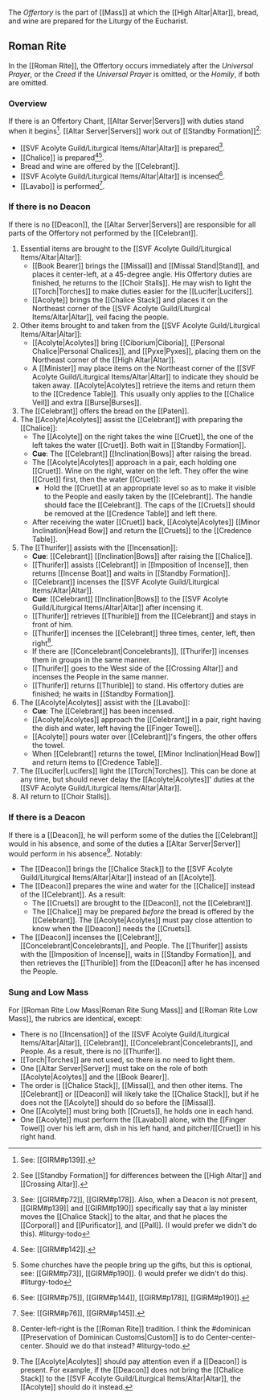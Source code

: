 The _Offertory_ is the part of [[Mass]] at which the [[High Altar|Altar]], bread, and wine are prepared for the Liturgy of the Eucharist.

## Roman Rite
In the [[Roman Rite]], the Offertory occurs immediately after the _Universal Prayer_, or the _Creed_ if the _Universal Prayer_ is omitted, or the _Homily_, if both are omitted.

### Overview
If there is an Offertory Chant, [[Altar Server|Servers]] with duties stand when it begins[^offertory_chant]. [[Altar Server|Servers]] work out of [[Standby Formation]][^which_altar]:
- [[SVF Acolyte Guild/Liturgical Items/Altar|Altar]] is prepared[^bring_to_altar].
- [[Chalice]] is prepared[^cruets][^people_bring_gifts].
- Bread and wine are offered by the [[Celebrant]].
- [[SVF Acolyte Guild/Liturgical Items/Altar|Altar]] is incensed[^offertory_incense].
- [[Lavabo]] is performed[^lavabo].

[^offertory_chant]: See: [[GIRM#p139]].
[^which_altar]: See [[Standby Formation]] for differences between the [[High Altar]] and [[Crossing Altar]].
[^bring_to_altar]: See: [[GIRM#p72]], [[GIRM#p178]]. Also, when a Deacon is not present, [[GIRM#p139]] and [[GIRM#p190]] specifically say that a lay minister moves the [[Chalice Stack]] to the altar, and that he places the [[Corporal]] and [[Purificator]], and [[Pall]]. (I would prefer we didn't do this). #liturgy-todo 
[^cruets]: See: [[GIRM#p142]].
[^people_bring_gifts]:  Some churches have the people bring up the gifts, but this is optional, see: [[GIRM#p73]], [[GIRM#p190]]. (I would prefer we didn't do this). #liturgy-todo
[^offertory_incense]: See: [[GIRM#p75]], [[GIRM#p144]], [[GIRM#p178]], [[GIRM#p190]].
[^lavabo]: See: [[GIRM#p76]], [[GIRM#p145]].

### If there is no Deacon
If there is no [[Deacon]], the [[Altar Server|Servers]] are responsible for all parts of the Offertory not performed by the [[Celebrant]].
1. Essential items are brought to the [[SVF Acolyte Guild/Liturgical Items/Altar|Altar]]:
	- [[Book Bearer]] brings the [[Missal]] and [[Missal Stand|Stand]], and places it center-left, at a 45-degree angle. His Offertory duties are finished, he returns to the [[Choir Stalls]]. He may wish to light the [[Torch|Torches]] to make duties easier for the [[Lucifer|Lucifers]].
	- [[Acolyte]] brings the [[Chalice Stack]] and places it on the Northeast corner of the [[SVF Acolyte Guild/Liturgical Items/Altar|Altar]], veil facing the people.
2. Other items brought to and taken from the [[SVF Acolyte Guild/Liturgical Items/Altar|Altar]]:
	- [[Acolyte|Acolytes]] bring [[Ciborium|Ciboria]], [[Personal Chalice|Personal Chalices]], and [[Pyxe|Pyxes]], placing them on the Northeast corner of the [[High Altar|Altar]].
	- A [[Minister]] may place items on the Northeast corner of the [[SVF Acolyte Guild/Liturgical Items/Altar|Altar]] to indicate they should be taken away. [[Acolyte|Acolytes]] retrieve the items and return them to the [[Credence Table]]. This usually only applies to the [[Chalice Veil]] and extra [[Burse|Burses]].
3. The [[Celebrant]] offers the bread on the [[Paten]].
4. The [[Acolyte|Acolytes]] assist the [[Celebrant]] with preparing the [[Chalice]]:
	- The [[Acolyte]] on the right takes the wine [[Cruet]], the one of the left takes the water [[Cruet]]. Both wait in [[Standby Formation]].
	- **Cue**: The [[Celebrant]] [[Inclination|Bows]] after raising the bread.
	- The [[Acolyte|Acolytes]] approach in a pair, each holding one [[Cruet]]. Wine on the right, water on the left. They offer the wine [[Cruet]] first, then the water [[Cruet]]:
		- Hold the [[Cruet]] at an appropriate level so as to make it visible to the People and easily taken by the [[Celebrant]]. The handle should face the [[Celebrant]]. The caps of the [[Cruets]] should be removed at the [[Credence Table]] and left there.
	- After receiving the water [[Cruet]] back, [[Acolyte|Acolytes]] [[Minor Inclination|Head Bow]] and return the [[Cruets]] to the [[Credence Table]].
5. The [[Thurifer]] assists with the [[Incensation]]:
	- **Cue**: [[Celebrant]] [[Inclination|Bows]] after raising the [[Chalice]].
	- [[Thurifer]] assists [[Celebrant]] in [[Imposition of Incense]], then returns [[Incense Boat]] and waits in [[Standby Formation]].
	- [[Celebrant]] incenses the [[SVF Acolyte Guild/Liturgical Items/Altar|Altar]].
	- **Cue**: [[Celebrant]] [[Inclination|Bows]] to the [[SVF Acolyte Guild/Liturgical Items/Altar|Altar]] after incensing it.
	- [[Thurifer]] retrieves [[Thurible]] from the [[Celebrant]] and stays in front of him.
	- [[Thurifer]] incenses the [[Celebrant]] three times, center, left, then right[^incense_direction].
	- If there are [[Concelebrant|Concelebrants]], [[Thurifer]] incenses them in groups in the same manner.
	- [[Thurifer]] goes to the West side of the [[Crossing Altar]] and incenses the People in the same manner.
	- [[Thurifer]] returns [[Thurible]] to stand. His offertory duties are finished; he waits in [[Standby Formation]].
6. The [[Acolyte|Acolytes]] assist with the [[Lavabo]]:
	- **Cue**: The [[Celebrant]] has been incensed.
	- [[Acolyte|Acolytes]] approach the [[Celebrant]] in a pair, right having the dish and water, left having the [[Finger Towel]].
	- [[Acolyte]] pours water over [[Celebrant]]'s fingers, the other offers the towel.
	- When [[Celebrant]] returns the towel, [[Minor Inclination|Head Bow]] and return items to [[Credence Table]].
7. The [[Lucifer|Lucifers]] light the [[Torch|Torches]]. This can be done at any time, but should never delay the [[Acolyte|Acolytes]]' duties at the [[SVF Acolyte Guild/Liturgical Items/Altar|Altar]].
8. All return to [[Choir Stalls]].

[^incense_direction]: Center-left-right is the [[Roman Rite]] tradition. I think the #dominican [[Preservation of Dominican Customs|Custom]] is to do Center-center-center. Should we do that instead? #liturgy-todo.

### If there is a Deacon
If there is a [[Deacon]], he will perform some of the duties the [[Celebrant]] would in his absence, and some of the duties a [[Altar Server|Server]] would perform in his absence[^server_deacon_parts]. Notably:
- The [[Deacon]] brings the [[Chalice Stack]] to the [[SVF Acolyte Guild/Liturgical Items/Altar|Altar]] instead of an [[Acolyte]].
- The [[Deacon]] prepares the wine and water for the [[Chalice]] instead of the [[Celebrant]]. As a result:
	- The [[Cruets]] are brought to the [[Deacon]], not the [[Celebrant]].
	- The [[Chalice]] may be prepared _before_ the bread is offered by the [[Celebrant]]. The [[Acolyte|Acolytes]] must pay close attention to know when the [[Deacon]] needs the [[Cruets]].
- The [[Deacon]] incenses the [[Celebrant]], [[Concelebrant|Concelebrants]], and People. The [[Thurifer]] assists with the [[Imposition of Incense]], waits in [[Standby Formation]], and then retrieves the [[Thurible]] from the [[Deacon]] after he has incensed the People.

### Sung and Low Mass
For [[Roman Rite Low Mass|Roman Rite Sung Mass]] and [[Roman Rite Low Mass]], the rubrics are identical, except:
- There is no [[Incensation]] of the [[SVF Acolyte Guild/Liturgical Items/Altar|Altar]], [[Celebrant]], [[Concelebrant|Concelebrants]], and People. As a result, there is no [[Thurifer]].
- [[Torch|Torches]] are not used, so there is no need to light them.
- One [[Altar Server|Server]] must take on the role of both [[Acolyte|Acolytes]] and the [[Book Bearer]].
- The order is [[Chalice Stack]], [[Missal]], and then other items. The [[Celebrant]] or [[Deacon]] will likely take the [[Chalice Stack]], but if he does not the [[Acolyte]] should do so before the [[Missal]].
- One [[Acolyte]] must bring both [[Cruets]], he holds one in each hand.
- One [[Acolyte]] must perform the [[Lavabo]] alone, with the [[Finger Towel]] over his left arm, dish in his left hand, and pitcher/[[Cruet]] in his right hand.

[^server_deacon_parts]: The [[Acolyte|Acolytes]] should pay attention even if a [[Deacon]] is present. For example, if the [[Deacon]] does not bring the [[Chalice Stack]] to the [[SVF Acolyte Guild/Liturgical Items/Altar|Altar]], the [[Acolyte]] should do it instead.